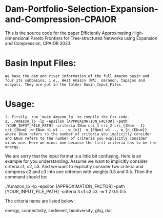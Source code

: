 # Dam-Portfolio-Selection-Expansion-and-Compression-CPAIOR
This is the source code for the paper Efficiently Approximating High-dimensional Pareto Frontiers for Tree-structured Networks using Expansion and Compression, CPAIOR 2023. 

# Basin Input Files:
	We have the dam and river information of the full Amazon basin and four its subbasins, i.e., West Amazon (WA), maranon, tapajos and ucayali. They are put in the folder Basin_Input_Files.

# Usage:
	1. Firstly, run `make Amazon_lp` to compile the C++ code.
	2. ./Amazon_lp -lp -epsilon [APPROXIMATION_FACTOR] -path [YOUR_INPUT_FILE_PATH] -criteria INum cri_1 cri_2 cri_{INum - 1} cri_{INum} -w ENum n1 w1 ... w_{n1}  n_{ENum} w1 ... w_{n_{ENum}} where INum refers to the number of criteria you implicitly consider and ENum refers to the number of criteria you explicitly consider minus one. Here we minus one because the first criteria has to be the energy.

We are sorry that the input format is a little bit confusing. Here is an example for you understanding. Assume we want to implicitly consider criteria c1, c2, c3. And we want to explicitly consider two criteria and compress c2 and c3 into one criterion with weights 0.5 and 0.5. Then the command should be:

./Amazon_lp -lp -epsilon [APPROXIMATION_FACTOR] -path [YOUR_INPUT_FILE_PATH] -criteria 3 c1 c2 c3 -w 1 2 0.5 0.5

The criteria name are listed below:

energy, connectivity, sediment, biodiversity, ghg, dor
